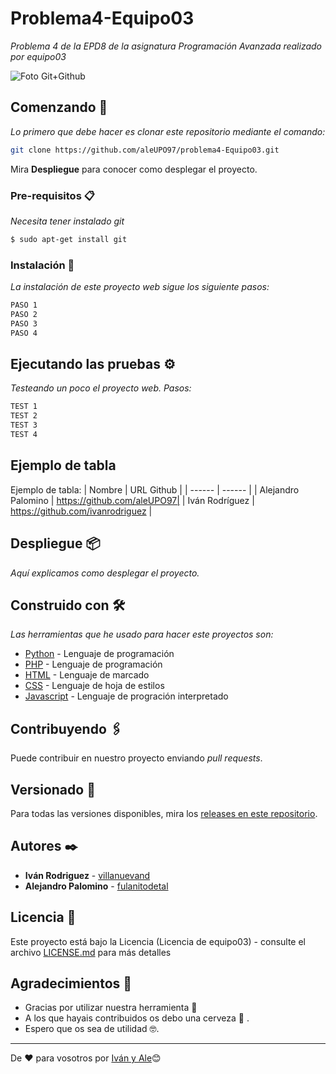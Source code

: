 # Problema4-Equipo03

_Problema 4 de la EPD8 de la asignatura Programación Avanzada realizado por equipo03_

![Foto Git+Github](https://miro.medium.com/max/1200/1*9PnPjPI65fGwLiMfluVLrw.jpeg)

## Comenzando 🚀

_Lo primero que debe hacer es clonar este repositorio mediante el comando:_

```sh
git clone https://github.com/aleUPO97/problema4-Equipo03.git
```

Mira **Despliegue** para conocer como desplegar el proyecto.


### Pre-requisitos 📋

_Necesita tener instalado git_

```sh
$ sudo apt-get install git
```

### Instalación 🔧

_La instalación de este proyecto web sigue los siguiente pasos:_


```sh
PASO 1
PASO 2
PASO 3
PASO 4
```

## Ejecutando las pruebas ⚙️

_Testeando un poco el proyecto web. Pasos:_

```sh
TEST 1
TEST 2
TEST 3
TEST 4
```

## Ejemplo de tabla

Ejemplo de tabla:
| Nombre | URL Github |
| ------ | ------ |
| Alejandro Palomino | https://github.com/aleUPO97|
| Iván Rodríguez | https://github.com/ivanrodriguez |


## Despliegue 📦

_Aquí explicamos como desplegar el proyecto._

## Construido con 🛠️

_Las herramientas que he usado para hacer este proyectos son:_

* [Python](https://www.python.org/) - Lenguaje de programación
* [PHP](https://www.php.net/manual/es/intro-whatis.php) - Lenguaje de programación
* [HTML](https://codigofacilito.com/articulos/que-es-html) - Lenguaje de marcado
* [CSS](https://www.w3schools.com/css/) - Lenguaje de hoja de estilos
* [Javascript](https://developer.mozilla.org/es/docs/Web/JavaScript) - Lenguaje de progración interpretado

## Contribuyendo 🖇️

Puede contribuir en nuestro proyecto enviando *pull requests*.

## Versionado 📌

Para todas las versiones disponibles, mira los [releases en este repositorio](https://github.com/aleUPO97/problema4-Equipo03/releases).

## Autores ✒️

* **Iván Rodriguez** - [villanuevand](https://github.com/ivanrodriguez)
* **Alejandro Palomino** - [fulanitodetal](https://github.com/aleUPO97)

## Licencia 📄

Este proyecto está bajo la Licencia (Licencia de equipo03) - consulte el archivo [LICENSE.md](LICENSE.md) para más detalles

## Agradecimientos 🎁

* Gracias por utilizar nuestra herramienta 📢
* A los que hayais contribuidos os debo una cerveza 🍺 .
* Espero que os sea de utilidad 🤓.

---
De ❤️ para vosotros por [Iván y Ale](https://github.com/aleUPO97)😊 
